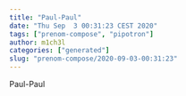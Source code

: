 ```yaml
---
title: "Paul-Paul"
date: "Thu Sep  3 00:31:23 CEST 2020"
tags: ["prenom-compose", "pipotron"]
author: m1ch3l
categories: ["generated"]
slug: "prenom-compose/2020-09-03-00:31:23"
---
```


Paul-Paul
